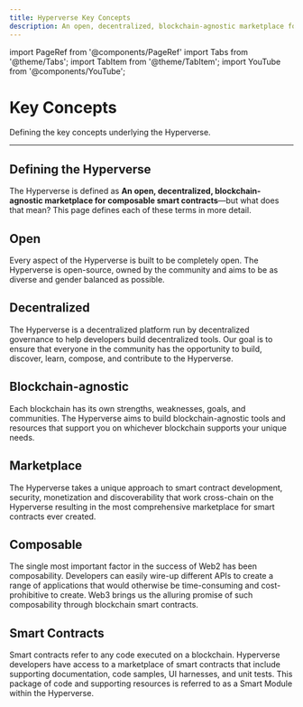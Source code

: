 ```yaml
---
title: Hyperverse Key Concepts
description: An open, decentralized, blockchain-agnostic marketplace for composable smart contracts
---
```


import PageRef from '@components/PageRef'
import Tabs from '@theme/Tabs';
import TabItem from '@theme/TabItem';
import YouTube from '@components/YouTube';

# Key Concepts

Defining the key concepts underlying the Hyperverse.

---

## Defining the Hyperverse

The Hyperverse is defined as **An open, decentralized, blockchain-agnostic marketplace for composable smart contracts**—but what does that mean? This page defines each of these terms in more detail.

## Open

Every aspect of the Hyperverse is built to be completely open. The Hyperverse is open-source, owned by the community and aims to be as diverse and gender balanced as possible.

## Decentralized

The Hyperverse is a decentralized platform run by decentralized governance to help developers build decentralized tools. Our goal is to ensure that everyone in the community has the opportunity to build, discover, learn, compose, and contribute to the Hyperverse.

## Blockchain-agnostic

Each blockchain has its own strengths, weaknesses, goals, and communities. The Hyperverse aims to build blockchain-agnostic tools and resources that support you on whichever blockchain supports your unique needs.

## Marketplace

The Hyperverse takes a unique approach to smart contract development, security, monetization and discoverability that work cross-chain on the Hyperverse resulting in the most comprehensive marketplace for smart contracts ever created.

## Composable

The single most important factor in the success of Web2 has been composability. Developers can easily wire-up different APIs to create a range of applications that would otherwise be time-consuming and cost-prohibitive to create. Web3 brings us the alluring promise of such composability through blockchain smart contracts.

## Smart Contracts

Smart contracts refer to any code executed on a blockchain. Hyperverse developers have access to a marketplace of smart contracts that include supporting documentation, code samples, UI harnesses, and unit tests. This package of code and supporting resources is referred to as a Smart Module within the Hyperverse.
